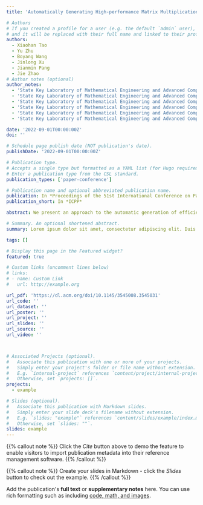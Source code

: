 ```yaml
---
title: 'Automatically Generating High-performance Matrix Multiplication Kernels on the Latest Sunway Processor'

# Authors
# If you created a profile for a user (e.g. the default `admin` user), write the username (folder name) here
# and it will be replaced with their full name and linked to their profile.
authors:
  - Xiaohan Tao
  - Yu Zhu
  - Boyang Wang
  - Jinlong Xu
  - Jianmin Pang
  - Jie Zhao
# Author notes (optional)
author_notes:
  - 'State Key Laboratory of Mathematical Engineering and Advanced Computing'
  - 'State Key Laboratory of Mathematical Engineering and Advanced Computing'
  - 'State Key Laboratory of Mathematical Engineering and Advanced Computing'
  - 'State Key Laboratory of Mathematical Engineering and Advanced Computing'
  - 'State Key Laboratory of Mathematical Engineering and Advanced Computing'
  - 'State Key Laboratory of Mathematical Engineering and Advanced Computing'

date: '2022-09-01T00:00:00Z'
doi: ''

# Schedule page publish date (NOT publication's date).
publishDate: '2022-09-01T00:00:00Z'

# Publication type.
# Accepts a single type but formatted as a YAML list (for Hugo requirements).
# Enter a publication type from the CSL standard.
publication_types: ['paper-conference']

# Publication name and optional abbreviated publication name.
publication: In *Proceedings of the 51st International Conference on Parallel Processing*
publication_short: In *ICPP*

abstract: We present an approach to the automatic generation of efficient matrix multiplication code on the latest Sunway processor, which will be employed by the next-generation machine of Sunway TaihuLight, one of the fastest supercomputers on earth. The method allows users to write simple C code and automatically generates high-performance matrix multiplication kernels. It uses polyhedral transformations to implement rapid compute decomposition, data exchanges across memory hierarchy and memory latency hiding. An assembly routine is finally integrated into the generated kernels. While achieving up to 90.14% of the theoretical peak performance, our method surpasses a highly tuned library by 9.44%. Compared with existing techniques, our approach reduces the software development life cycle to generate efficient matrix code from months to seconds. We also take into account batched matrix multiplication and some fusion patterns for deep learning (DL), outperforming the library-based implementations by 1.30 × and 1.67 ×.

# Summary. An optional shortened abstract.
summary: Lorem ipsum dolor sit amet, consectetur adipiscing elit. Duis posuere tellus ac convallis placerat. Proin tincidunt magna sed ex sollicitudin condimentum.

tags: []

# Display this page in the Featured widget?
featured: true

# Custom links (uncomment lines below)
# links:
# - name: Custom Link
#   url: http://example.org

url_pdf: 'https://dl.acm.org/doi/10.1145/3545008.3545031'
url_code: ''
url_dataset: ''
url_poster: ''
url_project: ''
url_slides: ''
url_source: ''
url_video: ''



# Associated Projects (optional).
#   Associate this publication with one or more of your projects.
#   Simply enter your project's folder or file name without extension.
#   E.g. `internal-project` references `content/project/internal-project/index.md`.
#   Otherwise, set `projects: []`.
projects:
  - example

# Slides (optional).
#   Associate this publication with Markdown slides.
#   Simply enter your slide deck's filename without extension.
#   E.g. `slides: "example"` references `content/slides/example/index.md`.
#   Otherwise, set `slides: ""`.
slides: example
---
```


{{% callout note %}}
Click the _Cite_ button above to demo the feature to enable visitors to import publication metadata into their reference management software.
{{% /callout %}}

{{% callout note %}}
Create your slides in Markdown - click the _Slides_ button to check out the example.
{{% /callout %}}

Add the publication's **full text** or **supplementary notes** here. You can use rich formatting such as including [code, math, and images](https://docs.hugoblox.com/content/writing-markdown-latex/).
